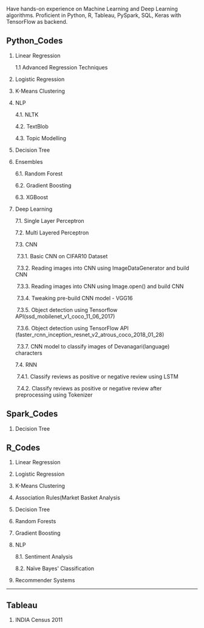 Have hands-on experience on Machine Learning and Deep Learning algorithms.
Proficient in  Python, R, Tableau, PySpark, SQL, Keras with TensorFlow as backend.


Python_Codes
-------------
1. Linear Regression

     1.1 Advanced Regression Techniques

2. Logistic Regression

3. K-Means Clustering

4. NLP

      4.1. NLTK

      4.2. TextBlob

      4.3. Topic Modelling

5. Decision Tree

6. Ensembles

      6.1. Random Forest

      6.2. Gradient Boosting

      6.3. XGBoost

7. Deep Learning

     7.1. Single Layer Perceptron

     7.2. Multi Layered Perceptron

     7.3. CNN

     ​	7.3.1. Basic CNN on CIFAR10 Dataset

     ​	7.3.2. Reading images into CNN using ImageDataGenerator and build CNN

     ​	7.3.3. Reading images into CNN using Image.open() and build CNN

     ​	7.3.4. Tweaking pre-build CNN model - VGG16

     ​	7.3.5. Object detection using Tensorflow API(ssd_mobilenet_v1_coco_11_06_2017)

     ​	7.3.6. Object detection using TensorFlow API                 (faster_rcnn_inception_resnet_v2_atrous_coco_2018_01_28)

     ​	7.3.7. CNN model to classify images of Devanagari(language) characters

     7.4. RNN

     ​	7.4.1. Classify reviews as positive or negative review using LSTM

     ​	7.4.2. Classify reviews as positive or negative review after preprocessing using Tokenizer


Spark_Codes
-----------
1. Decision Tree

R_Codes
-------

1. Linear Regression

2. Logistic Regression

3. K-Means Clustering

4. Association Rules(Market Basket Analysis

5. Decision Tree

6. Random Forests

7. Gradient Boosting

8. NLP

     8.1. Sentiment Analysis

     8.2. Naïve Bayes' Classification

9. Recommender Systems

---

## Tableau

1.  INDIA Census 2011
